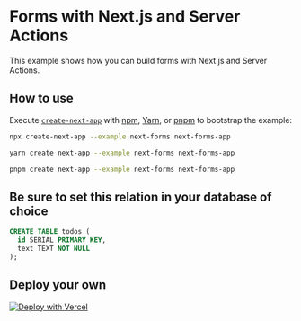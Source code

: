 # Forms with Next.js and Server Actions

This example shows how you can build forms with Next.js and Server Actions.

## How to use

Execute [`create-next-app`](https://github.com/vercel/next.js/tree/canary/packages/create-next-app) with [npm](https://docs.npmjs.com/cli/init), [Yarn](https://yarnpkg.com/lang/en/docs/cli/create/), or [pnpm](https://pnpm.io) to bootstrap the example:

```bash
npx create-next-app --example next-forms next-forms-app
```

```bash
yarn create next-app --example next-forms next-forms-app
```

```bash
pnpm create next-app --example next-forms next-forms-app
```

## Be sure to set this relation in your database of choice

```sql
CREATE TABLE todos (
  id SERIAL PRIMARY KEY,
  text TEXT NOT NULL
);
```

## Deploy your own

[![Deploy with Vercel](https://vercel.com/button)](https://vercel.com/new/clone?repository-url=https://github.com/vercel/next.js/tree/canary/examples/next-forms&project-name=next-forms&repository-name=next-forms&stores=%5B%7B%22type%22%3A%22postgres%22%7D%5D)
